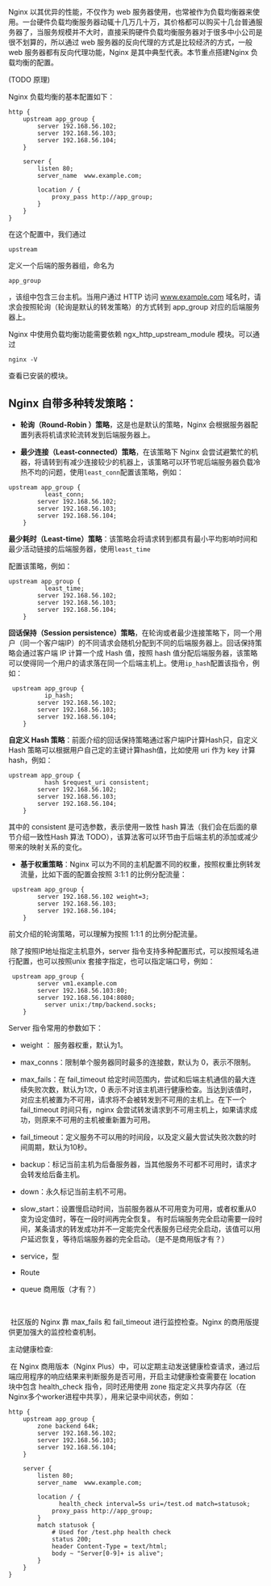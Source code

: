 Nginx 以其优异的性能，不仅作为 web 服务器使用，也常被作为负载均衡器来使用。一台硬件负载均衡服务器动辄十几万几十万，其价格都可以购买十几台普通服务器了，当服务规模并不大时，直接采购硬件负载均衡服务器对于很多中小公司是很不划算的，所以通过 web 服务器的反向代理的方式是比较经济的方式，一般 web 服务器都有反向代理功能，Nginx 是其中典型代表。本节重点搭建Nginx 负载均衡的配置。

\(TODO 原理\)

Nginx 负载均衡的基本配置如下：

```
http {
    upstream app_group {
        server 192.168.56.102;
        server 192.168.56.103;
        server 192.168.56.104;
    }

    server {
        listen 80;
        server_name  www.example.com;

        location / {
            proxy_pass http://app_group;
        }
    }
}
```

在这个配置中，我们通过

`upstream`

定义一个后端的服务器组，命名为

`app_group`

，该组中包含三台主机。当用户通过 HTTP 访问 www.example.com 域名时，请求会按照轮询（轮询是默认的转发策略）的方式转到 app\_group 对应的后端服务器上。

Nginx 中使用负载均衡功能需要依赖 ngx\_http\_upstream\_module 模块。可以通过

`nginx -V`

查看已安装的模块。

## Nginx 自带多种转发策略：

* **轮询（Round-Robin ）策略**，这是也是默认的策略，Nginx 会根据服务器配置列表将机请求轮流转发到后端服务器上。

* **最少连接（Least-connected）策略**，在该策略下 Nginx 会尝试避繁忙的机器，将请转到有减少连接较少的机器上，该策略可以环节呢后端服务器负载冷热不均的问题，使用`least_conn`配置该策略，例如：

```
upstream app_group {
          least_conn;
        server 192.168.56.102;
        server 192.168.56.103;
        server 192.168.56.104;
    }
```

**最少耗时（Least-time）策略**：该策略会将请求转到都具有最小平均影响时间和最少活动链接的后端服务器，使用`least_time`

配置该策略，例如：

```
upstream app_group {
          least_time;
        server 192.168.56.102;
        server 192.168.56.103;
        server 192.168.56.104;
    }
```

**回话保持（Session persistence）策略**，在轮询或者最少连接策略下，同一个用户（同一个客户端IP）的不同请求会随机分配到不同的后端服务器上。回话保持策略会通过客户端 IP 计算一个成 Hash 值，按照 hash 值分配后端服务器，该策略可以使得同一个用户的请求落在同一个后端主机上。使用`ip_hash`配置该指令，例如：

```
 upstream app_group {
          ip_hash;
        server 192.168.56.102;
        server 192.168.56.103;
        server 192.168.56.104;
    }
```

**自定义 Hash 策略**：前面介绍的回话保持策略通过客户端IP计算Hash只，自定义 Hash 策略可以根据用户自己定的主键计算hash值，比如使用 uri 作为 key 计算hash，例如：

```
upstream app_group {
          hash $request_uri consistent;
        server 192.168.56.102;
        server 192.168.56.103;
        server 192.168.56.104;
    }
```

其中的 consistent 是可选参数，表示使用一致性 hash 算法（我们会在后面的章节介绍一致性Hash 算法 TODO），该算法客可以环节由于后端主机的添加或减少带来的映射关系的变化。

* **基于权重策略**：Nginx 可以为不同的主机配置不同的权重，按照权重比例转发流量，比如下面的配置会按照 3:1:1 的比例分配流量：

```
 upstream app_group {
        server 192.168.56.102 weight=3;
        server 192.168.56.103;
        server 192.168.56.104;
    }
```

前文介绍的轮询策略，可以理解为按照 1:1:1 的比例分配流量。

​ 除了按照IP地址指定主机意外，server 指令支持多种配置形式，可以按照域名进行配置，也可以按照unix 套接字指定，也可以指定端口号，例如：

```
 upstream app_group {
        server vm1.example.com
        server 192.168.56.103:80;
        server 192.168.56.104:8080;
          server unix:/tmp/backend.socks;
    }
```

Server 指令常用的参数如下：

* weight ： 服务器权重，默认为1。

* max\_conns：限制单个服务器同时最多的连接数，默认为 0，表示不限制。

* max\_fails：在 fail\_timeout 给定时间范围内，尝试和后端主机通信的最大连续失败次数，默认为1次，0 表示不对该主机进行健康检查。当达到该值时，对应主机被置为不可用，请求将不会被转发到不可用的主机上。在下一个 fail\_timeout 时间只有，nginx 会尝试转发请求到不可用主机上，如果请求成功，则原来不可用的主机被重新置为可用。

* fail\_timeout：定义服务不可以用的时间段，以及定义最大尝试失败次数的时间周期，默认为10秒。

* backup：标记当前主机为后备服务器，当其他服务不可都不可用时，请求才会转发给后备主机。

* down：永久标记当前主机不可用。

* slow\_start：设置慢启动时间，当前服务器从不可用变为可用，或者权重从0变为设定值时，等在一段时间再完全恢复。 有时后端服务完全启动需要一段时间，某条请求的转发成功并不一定能完全代表服务已经完全启动，该值可以用户延迟恢复，等待后端服务器的完全启动。（是不是商用版才有？）

* service，型

* Route

* queue 商用版（才有？）

  ​

​ 社区版的 Nginx 靠 max\_fails 和 fail\_timeout 进行监控检查。Nginx 的商用版提供更加强大的监控检查机制。

主动健康检查:

​ 在 Nginx 商用版本（Nginx Plus）中，可以定期主动发送健康检查请求，通过后端应用程序的响应结果来判断服务是否可用，开启主动健康检查需要在 location 块中包含 health\_check 指令，同时还用使用 zone 指定定义共享内存区（在Nginx多个worker进程中共享），用来记录中间状态，例如：

```
http {
    upstream app_group {
        zone backend 64k;
        server 192.168.56.102;
        server 192.168.56.103;
        server 192.168.56.104;
    }

    server {
        listen 80;
        server_name  www.example.com;

        location / {
              health_check interval=5s uri=/test.od match=statusok;
            proxy_pass http://app_group;
        }
        match statusok {
            # Used for /test.php health check
            status 200;
            header Content-Type = text/html;
            body ~ "Server[0-9]+ is alive";
        }
    }
}
```



